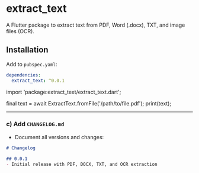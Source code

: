 # extract_text

A Flutter package to extract text from PDF, Word (.docx), TXT, and image files (OCR).

## Installation

Add to `pubspec.yaml`:

```yaml
dependencies:
  extract_text: ^0.0.1
```
import 'package:extract_text/extract_text.dart';

final text = await ExtractText.fromFile('/path/to/file.pdf');
print(text);


---

### c) Add `CHANGELOG.md`

- Document all versions and changes:

```markdown
# Changelog

## 0.0.1
- Initial release with PDF, DOCX, TXT, and OCR extraction
```